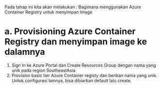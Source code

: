Pada tahap ini kita akan melakukan : 
Bagimana menggunakan Azure Container Registry untuk menyimpan Image



# a. Provisioning Azure Container Registry dan menyimpan image ke dalamnya
1. Sign In ke Azure Portal dan Create Resources Group dengan nama yang unik pada region SoutheastAsia
2. Provision basic tier Azure Container registy dan berikan nama yang unik. Untuk configurasi lainnya, bisa dibiarkan default lalu create. 

